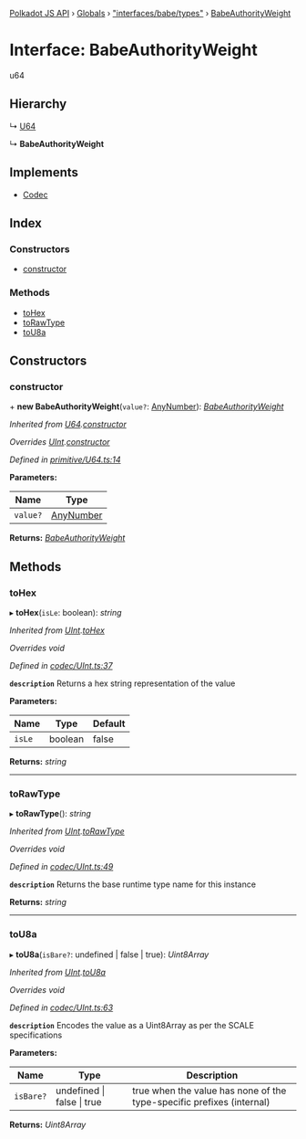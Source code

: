 [Polkadot JS API](../README.md) › [Globals](../globals.md) › ["interfaces/babe/types"](../modules/_interfaces_babe_types_.md) › [BabeAuthorityWeight](_interfaces_babe_types_.babeauthorityweight.md)

# Interface: BabeAuthorityWeight

u64

## Hierarchy

  ↳ [U64](../classes/_primitive_u64_.u64.md)

  ↳ **BabeAuthorityWeight**

## Implements

* [Codec](_types_.codec.md)

## Index

### Constructors

* [constructor](_interfaces_babe_types_.babeauthorityweight.md#constructor)

### Methods

* [toHex](_interfaces_babe_types_.babeauthorityweight.md#tohex)
* [toRawType](_interfaces_babe_types_.babeauthorityweight.md#torawtype)
* [toU8a](_interfaces_babe_types_.babeauthorityweight.md#tou8a)

## Constructors

###  constructor

\+ **new BabeAuthorityWeight**(`value?`: [AnyNumber](../modules/_types_.md#anynumber)): *[BabeAuthorityWeight](_interfaces_babe_types_.babeauthorityweight.md)*

*Inherited from [U64](../classes/_primitive_u64_.u64.md).[constructor](../classes/_primitive_u64_.u64.md#constructor)*

*Overrides [UInt](../classes/_codec_uint_.uint.md).[constructor](../classes/_codec_uint_.uint.md#constructor)*

*Defined in [primitive/U64.ts:14](https://github.com/polkadot-js/api/blob/d41f6ec3ef/packages/types/src/primitive/U64.ts#L14)*

**Parameters:**

Name | Type |
------ | ------ |
`value?` | [AnyNumber](../modules/_types_.md#anynumber) |

**Returns:** *[BabeAuthorityWeight](_interfaces_babe_types_.babeauthorityweight.md)*

## Methods

###  toHex

▸ **toHex**(`isLe`: boolean): *string*

*Inherited from [UInt](../classes/_codec_uint_.uint.md).[toHex](../classes/_codec_uint_.uint.md#tohex)*

*Overrides void*

*Defined in [codec/UInt.ts:37](https://github.com/polkadot-js/api/blob/d41f6ec3ef/packages/types/src/codec/UInt.ts#L37)*

**`description`** Returns a hex string representation of the value

**Parameters:**

Name | Type | Default |
------ | ------ | ------ |
`isLe` | boolean | false |

**Returns:** *string*

___

###  toRawType

▸ **toRawType**(): *string*

*Inherited from [UInt](../classes/_codec_uint_.uint.md).[toRawType](../classes/_codec_uint_.uint.md#torawtype)*

*Overrides void*

*Defined in [codec/UInt.ts:49](https://github.com/polkadot-js/api/blob/d41f6ec3ef/packages/types/src/codec/UInt.ts#L49)*

**`description`** Returns the base runtime type name for this instance

**Returns:** *string*

___

###  toU8a

▸ **toU8a**(`isBare?`: undefined | false | true): *Uint8Array*

*Inherited from [UInt](../classes/_codec_uint_.uint.md).[toU8a](../classes/_codec_uint_.uint.md#tou8a)*

*Overrides void*

*Defined in [codec/UInt.ts:63](https://github.com/polkadot-js/api/blob/d41f6ec3ef/packages/types/src/codec/UInt.ts#L63)*

**`description`** Encodes the value as a Uint8Array as per the SCALE specifications

**Parameters:**

Name | Type | Description |
------ | ------ | ------ |
`isBare?` | undefined &#124; false &#124; true | true when the value has none of the type-specific prefixes (internal)  |

**Returns:** *Uint8Array*
